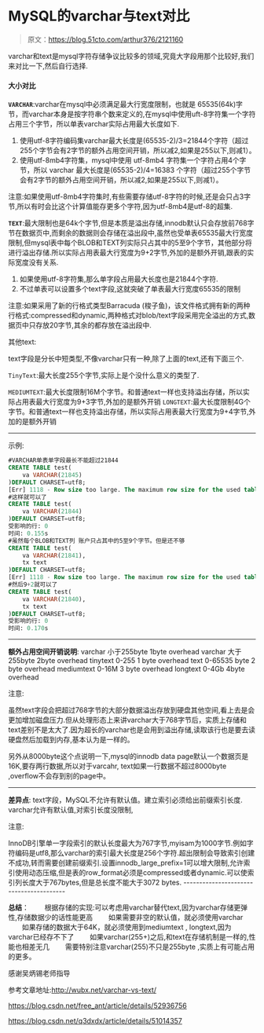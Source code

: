 # MySQL的varchar与text对比

> 原文：https://blog.51cto.com/arthur376/2121160

varchar和text是mysql字符存储争议比较多的领域,究竟大字段用那个比较好,我们来对比一下,然后自行选择.

#### 大小对比

**`VARCHAR`**:varchar在mysql中必须满足最大行宽度限制，也就是 65535(64k)字节，而varchar本身是按字符串个数来定义的,在mysql中使用uft-8字符集一个字符占用三个字节，所以单表varchar实际占用最大长度如下.

1. 使用utf-8字符编码集varchar最大长度是(65535-2)/3=21844个字符（超过255个字节会有2字节的额外占用空间开销，所以减2,如果是255以下,则减1）。
2. 使用utf-8mb4字符集，mysql中使用 utf-8mb4 字符集一个字符占用4个字节，所以 varchar 最大长度是(65535-2)/4=16383 个字符（超过255个字节会有2字节的额外占用空间开销，所以减2,如果是255以下,则减1）。

注意:如果使用utf-8mb4字符集时,有些需要存储utf-8字符的时候,还是会只占3字节,所以有时会比这个计算值能存更多个字符,因为utf-8mb4是utf-8的超集.

**`TEXT`**:最大限制也是64k个字节,但是本质是溢出存储,innodb默认只会存放前768字节在数据页中,而剩余的数据则会存储在溢出段中,虽然也受单表65535最大行宽度限制,但mysql表中每个BLOB和TEXT列实际只占其中的5至9个字节，其他部分将进行溢出存储.所以实际占用表最大行宽度为9+2字节,外加的是额外开销,跟表的实际宽度没有关系.

1. 如果使用utf-8字符集,那么单字段占用最大长度也是21844个字符.
2. 不过单表可以设置多个text字段,这就突破了单表最大行宽度65535的限制

注意:如果采用了新的行格式类型Barracuda (梭子鱼)，该文件格式拥有新的两种行格式:compressed和dynamic,两种格式对blob/text字段采用完全溢出的方式,数据页中只存放20字节,其余的都存放在溢出段中.

其他text:

text字段是分长中短类型,不像varchar只有一种,除了上面的text,还有下面三个.

`TinyText`:最大长度255个字节,实际上是个没什么意义的类型了.

`MEDIUMTEXT`:最大长度限制16M个字节。和普通text一样也支持溢出存储，所以实际占用表最大行宽度为9+3字节,外加的是额外开销
`LONGTEXT`:最大长度限制4G个字节。和普通text一样也支持溢出存储，所以实际占用表最大行宽度为9+4字节,外加的是额外开销

------

示例:

```sql
#VARCHAR单表单字段最长不能超过21844
CREATE TABLE test(
    va VARCHAR(21845)
)DEFAULT CHARSET=utf8;
[Err] 1118 - Row size too large. The maximum row size for the used table type, not counting BLOBs, is 65535. This includes storage overhead, check the manual. You have to change some columns to TEXT or BLOBs
#这样就可以了
CREATE TABLE test(
    va VARCHAR(21844)
)DEFAULT CHARSET=utf8;
受影响的行: 0
时间: 0.155s
#虽然每个BLOB和TEXT列 账户只占其中的5至9个字节。但是还不够
CREATE TABLE test(
    va VARCHAR(21841),
    tx text
)DEFAULT CHARSET=utf8;
[Err] 1118 - Row size too large. The maximum row size for the used table type, not counting BLOBs, is 65535. This includes storage overhead, check the manual. You have to change some columns to TEXT or BLOBs
#然后9+2就可以了
CREATE TABLE test(
    va VARCHAR(21840),
    tx text
)DEFAULT CHARSET=utf8;
受影响的行: 0
时间: 0.170s
```

---

**额外占用空间开销说明**:
varchar 小于255byte 1byte overhead
varchar 大于255byte 2byte overhead
tinytext 0-255 1 byte overhead
text 0-65535 byte 2 byte overhead
mediumtext 0-16M 3 byte overhead
longtext 0-4Gb 4byte overhead 

注意:

虽然text字段会把超过768字节的大部分数据溢出存放到硬盘其他空间,看上去是会更加增加磁盘压力.但从处理形态上来讲varchar大于768字节后，实质上存储和text差别不是太大了.因为超长的varchar也是会用到溢出存储,读取该行也是要去读硬盘然后加载到内存,基本认为是一样的。

另外从8000byte这个点说明一下,mysql的innodb data page默认一个数据页是16K,要存两行数据,所以对于varcahr, text如果一行数据不超过8000byte ,overflow不会存到别的page中。

------

**差异点**:
text字段，MySQL不允许有默认值。建立索引必须给出前缀索引长度.
varchar允许有默认值,对索引长度没限制,

注意:

InnoDB引擎单一字段索引的默认长度最大为767字节,myisam为1000字节.例如字符编码是utf8,那么varchar的索引最大长度是256个字符.超出限制会导致索引创建不成功,转而需要创建前缀索引.设置innodb_large_prefix=1可以增大限制,允许索引使用动态压缩,但是表的row_format必须是compressed或者dynamic.可以使索引列长度大于767bytes,但是总长度不能大于3072 bytes.
\----------------------------------------

**总结**：
　　根据存储的实现:可以考虑用varchar替代text,因为varchar存储更弹性,存储数据少的话性能更高
　　如果需要非空的默认值，就必须使用varchar
　　如果存储的数据大于64K，就必须使用到mediumtext , longtext,因为varchar已经存不下了
　　如果varchar(255+)之后,和text在存储机制是一样的,性能也相差无几
　　需要特别注意varchar(255)不只是255byte ,实质上有可能占用的更多。

感谢吴炳锡老师指导

参考文章地址:http://wubx.net/varchar-vs-text/

https://blog.csdn.net/free_ant/article/details/52936756

https://blog.csdn.net/q3dxdx/article/details/51014357 